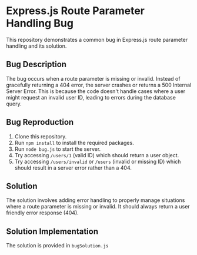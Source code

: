 # Express.js Route Parameter Handling Bug

This repository demonstrates a common bug in Express.js route parameter handling and its solution.

## Bug Description

The bug occurs when a route parameter is missing or invalid.  Instead of gracefully returning a 404 error, the server crashes or returns a 500 Internal Server Error. This is because the code doesn't handle cases where a user might request an invalid user ID, leading to errors during the database query.

## Bug Reproduction

1. Clone this repository.
2. Run `npm install` to install the required packages.
3. Run `node bug.js` to start the server.
4. Try accessing `/users/1` (valid ID) which should return a user object.
5. Try accessing `/users/invalid` or `/users` (invalid or missing ID) which should result in a server error rather than a 404.

## Solution

The solution involves adding error handling to properly manage situations where a route parameter is missing or invalid.  It should always return a user friendly error response (404).

## Solution Implementation

The solution is provided in `bugSolution.js`